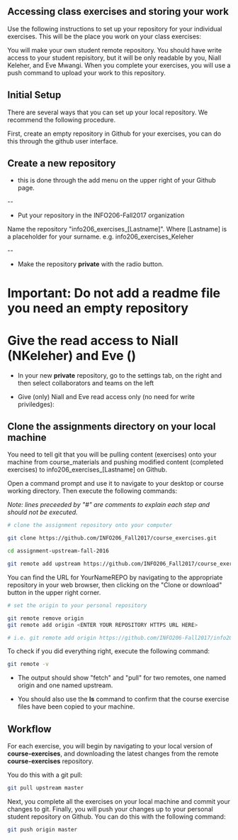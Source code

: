 ## Accessing class exercises and storing your work

Use the following instructions to set up your repository for your individual exercises. This will be the place you work on your class exercises:

You will make your own student remote repository. You should have write access to your student repisitory, but it will be only readable by you, Niall Keleher, and Eve Mwangi. When you complete your exercises, you will use a push command to upload your work to this repository.

## Initial Setup

There are several ways that you can set up your local repository.  We recommend the following procedure.

First, create an empty repository in Github for your exercises, you can do this through the github user interface. 

## Create a new repository 

* this is done through the add menu on the upper right of your Github page.

--

* Put your repository in the INFO206-Fall2017 organization

Name the repository "info206_exercises_[Lastname]". Where [Lastname] is a placeholder for your surname. e.g. info206_exercises_Keleher

--
* Make the repository **private** with the radio button.
 
# Important: Do not add a readme file you need an empty repository

# Give the read access to Niall (NKeleher) and Eve ()

* In your new **private** repository, go to the settings tab, on the right and then select collaborators and teams on the left

* Give (only) Niall and Eve read access only (no need for write priviledges):

## Clone the assignments directory on your local machine

You need to tell git that you will be pulling content (exercises) onto your machine from course_materials and pushing modified content (completed exercises) to info206_exercises_[Lastname] on Github.

Open a command prompt and use it to navigate to your desktop or course working directory.  Then execute the following commands:

*Note: lines preceeded by "#" are comments to explain each step and should not be executed.* 

``` sh
# clone the assignment repository onto your computer

git clone https://github.com/INFO206_Fall2017/course_exercises.git

cd assignment-upstream-fall-2016

git remote add upstream https://github.com/INFO206_Fall2017/course_exercises.git
```

You can find the URL for YourNameREPO by navigating to the appropriate repository in your web browser, then clicking on the "Clone or download" button in the upper right corner.

``` sh
# set the origin to your personal repository

git remote remove origin
git remote add origin <ENTER YOUR REPOSITORY HTTPS URL HERE>

# i.e. git remote add origin https://github.com/INFO206-Fall2017/info206_exercises_Keleher.git

```

To check if you did everything right, execute the following command:

``` sh
git remote -v
```

* The output should show "fetch" and "pull" for two remotes, one named origin and one named upstream.  

* You should also use the **ls** command to confirm that the course exercise files have been copied to your machine.

## Workflow

For each exercise, you will begin by navigating to your local version of **course-exercises**, and downloading the latest changes from the remote **course-exercises** repository. 

You do this with a git pull:

``` sh
git pull upstream master
```

Next, you complete all the exercises on your local machine and commit your changes to git. Finally, you will push your changes up to your personal student repository on Github.  You can do this with the following command:

```sh
git push origin master
```
